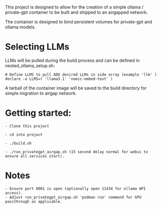 This project is designed to allow for the creation of a simple ollama / private-gpt container to be 
built and shipped to an airgapped network.

The container is designed to bind persistent volumes for private-gpt and ollama models.

# Selecting LLMs
LLMs will be pulled during the build process and can be defined in nested_ollama_setup.sh:

	# Define LLMS to pull ADD desired LLMs in side array (example 'llm' )
	declare -a LLMS=( 'llama3.1' 'nomic-embed-text' )

A tarball of the container image will be saved to the build directory for simple migration to airgap network.

# Getting started:

	- Clone this project

	- cd into project

	- ./build.sh

	- ./run_privategpt_airgap.sh (15 second delay normal for webui to ensure all services start).

# Notes

	- Ensure port 8001 is open (optionally open 11434 for ollama API access).	
	- Adjust run_privategpt_airgap.sh 'podman run' command for GPU passthrough as applicable.	
 

